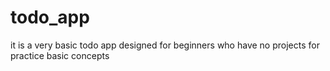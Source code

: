 # todo_app
it is a very basic todo app
designed for beginners who have no projects for practice basic concepts
